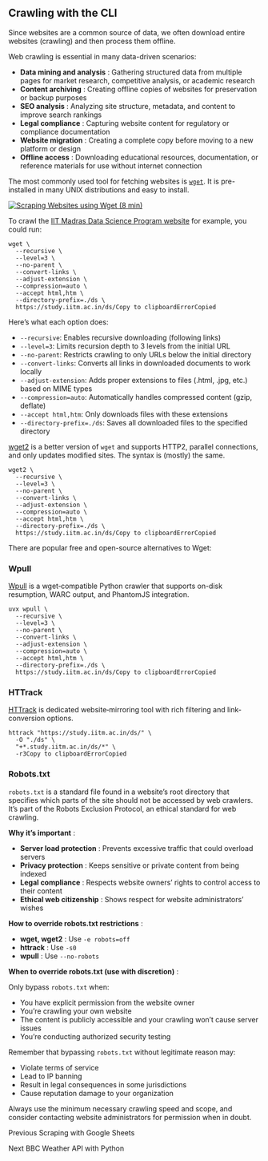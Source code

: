 ## Crawling with the CLI

Since websites are a common source of data, we often download entire websites
(crawling) and then process them offline.

Web crawling is essential in many data-driven scenarios:

  * **Data mining and analysis** : Gathering structured data from multiple pages for market research, competitive analysis, or academic research
  * **Content archiving** : Creating offline copies of websites for preservation or backup purposes
  * **SEO analysis** : Analyzing site structure, metadata, and content to improve search rankings
  * **Legal compliance** : Capturing website content for regulatory or compliance documentation
  * **Website migration** : Creating a complete copy before moving to a new platform or design
  * **Offline access** : Downloading educational resources, documentation, or reference materials for use without internet connection

The most commonly used tool for fetching websites is
[`wget`](https://www.gnu.org/software/wget/). It is pre-installed in many UNIX
distributions and easy to install.

[![Scraping Websites using Wget \(8
min\)](https://i.ytimg.com/vi/pLfH5TZBGXo/sddefault.jpg)](https://youtu.be/pLfH5TZBGXo)

To crawl the [IIT Madras Data Science Program
website](https://study.iitm.ac.in/ds/) for example, you could run:

    
    
    wget \
      --recursive \
      --level=3 \
      --no-parent \
      --convert-links \
      --adjust-extension \
      --compression=auto \
      --accept html,htm \
      --directory-prefix=./ds \
      https://study.iitm.ac.in/ds/Copy to clipboardErrorCopied

Here’s what each option does:

  * `--recursive`: Enables recursive downloading (following links)
  * `--level=3`: Limits recursion depth to 3 levels from the initial URL
  * `--no-parent`: Restricts crawling to only URLs below the initial directory
  * `--convert-links`: Converts all links in downloaded documents to work locally
  * `--adjust-extension`: Adds proper extensions to files (.html, .jpg, etc.) based on MIME types
  * `--compression=auto`: Automatically handles compressed content (gzip, deflate)
  * `--accept html,htm`: Only downloads files with these extensions
  * `--directory-prefix=./ds`: Saves all downloaded files to the specified directory

[wget2](https://gitlab.com/gnuwget/wget2) is a better version of `wget` and
supports HTTP2, parallel connections, and only updates modified sites. The
syntax is (mostly) the same.

    
    
    wget2 \
      --recursive \
      --level=3 \
      --no-parent \
      --convert-links \
      --adjust-extension \
      --compression=auto \
      --accept html,htm \
      --directory-prefix=./ds \
      https://study.iitm.ac.in/ds/Copy to clipboardErrorCopied

There are popular free and open-source alternatives to Wget:

### Wpull

[Wpull](https://github.com/ArchiveTeam/wpull) is a wget‐compatible Python
crawler that supports on-disk resumption, WARC output, and PhantomJS
integration.

    
    
    uvx wpull \
      --recursive \
      --level=3 \
      --no-parent \
      --convert-links \
      --adjust-extension \
      --compression=auto \
      --accept html,htm \
      --directory-prefix=./ds \
      https://study.iitm.ac.in/ds/Copy to clipboardErrorCopied

### HTTrack

[HTTrack](https://www.httrack.com/html/fcguide.html) is dedicated
website‐mirroring tool with rich filtering and link‐conversion options.

    
    
    httrack "https://study.iitm.ac.in/ds/" \
      -O "./ds" \
      "+*.study.iitm.ac.in/ds/*" \
      -r3Copy to clipboardErrorCopied

### Robots.txt

`robots.txt` is a standard file found in a website’s root directory that
specifies which parts of the site should not be accessed by web crawlers. It’s
part of the Robots Exclusion Protocol, an ethical standard for web crawling.

**Why it’s important** :

  * **Server load protection** : Prevents excessive traffic that could overload servers
  * **Privacy protection** : Keeps sensitive or private content from being indexed
  * **Legal compliance** : Respects website owners’ rights to control access to their content
  * **Ethical web citizenship** : Shows respect for website administrators’ wishes

**How to override robots.txt restrictions** :

  * **wget, wget2** : Use `-e robots=off`
  * **httrack** : Use `-s0`
  * **wpull** : Use `--no-robots`

**When to override robots.txt (use with discretion)** :

Only bypass `robots.txt` when:

  * You have explicit permission from the website owner
  * You’re crawling your own website
  * The content is publicly accessible and your crawling won’t cause server issues
  * You’re conducting authorized security testing

Remember that bypassing `robots.txt` without legitimate reason may:

  * Violate terms of service
  * Lead to IP banning
  * Result in legal consequences in some jurisdictions
  * Cause reputation damage to your organization

Always use the minimum necessary crawling speed and scope, and consider
contacting website administrators for permission when in doubt.

Previous Scraping with Google Sheets

Next BBC Weather API with Python

